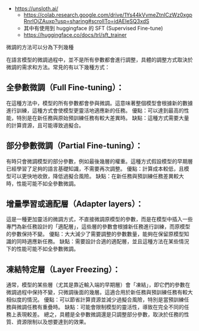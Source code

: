 

* https://unsloth.ai/
    * https://colab.research.google.com/drive/1Ys44kVvmeZtnICzWz0xgpRnrIOjZAuxp?usp=sharing#scrollTo=idAEIeSQ3xdS
    * 其中有使用到 huggingface 的 SFT (Supervised Fine-tune)
    * https://huggingface.co/docs/trl/sft_trainer


微調的方法可以分為下列幾種 


在語言模型的微調過程中，並不是所有參數都會進行調整，具體的調整方式取決於微調的需求和方法。常見的有以下幾種方式：

## 全參數微調（Full Fine-tuning）：

在這種方法中，模型的所有參數都會參與微調。這意味著整個模型會根據新的數據進行訓練，這種方式會使模型更靈活地適應新的任務。
優點：可以達到最高的性能，特別是在新任務與原始預訓練任務有較大差異時。
缺點：這種方式需要大量的計算資源，且可能導致過擬合。

## 部分參數微調（Partial Fine-tuning）：

有時只會微調模型的部分參數，例如最後幾層的權重。這種方式假設模型的早期層已經學習了足夠的語言基礎知識，不需要再次調整。
優點：計算成本較低，且模型可以更快地收斂，降低過擬合風險。
缺點：在新任務與預訓練任務差異較大時，性能可能不如全參數微調。


## 增量學習或適配層（Adapter layers）：

這是一種更加靈活的微調方式，不直接微調原模型的參數，而是在模型中插入一些專門為新任務設計的「適配層」，這些層的參數會根據新任務進行訓練，而原模型的參數保持不變。
優點：大大減少了需要調整的參數數量，能夠在保留原模型知識的同時適應新任務。
缺點：需要設計合適的適配層，並且這種方法在某些情況下的性能可能不如全參數微調。

## 凍結特定層（Layer Freezing）：

通常，模型的某些層（尤其是靠近輸入端的早期層）會「凍結」，即它們的參數在微調過程中保持不變，只微調後面的幾層。這適合用於新任務與預訓練任務有較大相似度的情況。
優點：可以節省計算資源並減少過擬合風險，特別是當預訓練任務與微調任務有重疊時。
缺點：可能會限制模型的靈活性，導致在完全不同的任務上表現較差。
總之，具體是全參數微調還是只調整部分參數，取決於任務的性質、資源限制以及想要達到的效果。